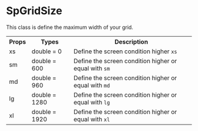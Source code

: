 # SpGridSize

This class is define the maximum width of your grid.

<table>
  <tr>
    <th>Props</th>
    <th>Types</th>
    <th>Description</th>
  <tr>
  <tr>
    <td>xs</td>
    <td>double = 0</td>
    <td>Define the screen condition higher <code>xs</code></td>
  </tr>
  <tr>
    <td>sm</td>
    <td>double = 600</td>
    <td>Define the screen condition higher or equal with <code>sm</code></td>
  </tr>  
  <tr>
    <td>md</td>
    <td>double = 960</td>
    <td>Define the screen condition higher or equal with <code>md</code></td>
  </tr>  
  <tr>
    <td>lg</td>
    <td>double = 1280</td>
    <td>Define the screen condition higher or equal with <code>lg</code></td>
  </tr>
  <tr>
    <td>xl</td>
    <td>double = 1920</td>
    <td>Define the screen condition higher or equal with <code>xl</code></td>
  </tr>
</table>

